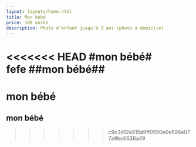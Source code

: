 ```yaml
---
layout: layouts/home.html
title: Mon bébé
price: 100 euros
description: Photo d'enfant jusqu'à 3 ans (photo à domicile)
---
```

<<<<<<< HEAD
#mon bébé#  
fefe
##mon bébé##
=======
# mon bébé

## mon bébé
>>>>>>> c9c3d12a915a9ff0550e0e596e077a9bc6636a49
